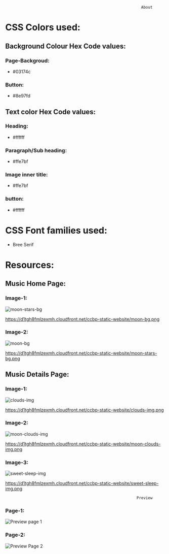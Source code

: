                                                                 About

# CSS Colors used:
## Background Colour Hex Code values:
### Page-Backgroud:
* #03174c
### Button:
* #8e97fd
## Text color Hex Code values:
### Heading: 
* #ffffff
### Paragraph/Sub heading:
* #ffe7bf
### Image inner title:
* #ffe7bf
### button:
* #ffffff
# CSS Font families used:
* Bree Serif

# Resources:
## Music Home Page:
### Image-1:
![moon-stars-bg](https://user-images.githubusercontent.com/99186533/202985119-dbd2b2fc-d735-4d3c-b142-e0e95747d6cc.png)

https://d1tgh8fmlzexmh.cloudfront.net/ccbp-static-website/moon-bg.png


### Image-2:


![moon-bg](https://user-images.githubusercontent.com/99186533/202985695-7adf1295-25ef-41f4-aabc-473f72aebb70.png)


https://d1tgh8fmlzexmh.cloudfront.net/ccbp-static-website/moon-stars-bg.png

## Music Details Page:
### Image-1:

![clouds-img](https://user-images.githubusercontent.com/99186533/202985601-cf15ccd2-af49-4298-a921-8ae57bf06dd6.png)

https://d1tgh8fmlzexmh.cloudfront.net/ccbp-static-website/clouds-img.png


### Image-2:

![moon-clouds-img](https://user-images.githubusercontent.com/99186533/202985941-7b9aed97-8c8a-453b-8128-e7ba20d75b1b.png)



https://d1tgh8fmlzexmh.cloudfront.net/ccbp-static-website/moon-clouds-img.png


### Image-3:

![sweet-sleep-img](https://user-images.githubusercontent.com/99186533/202986019-fcc74291-b2c7-4e9c-be42-c88a6f25975c.png)

https://d1tgh8fmlzexmh.cloudfront.net/ccbp-static-website/sweet-sleep-img.png                                                  
                              
                                                              Preview
### Page-1:


![Preview page 1](https://user-images.githubusercontent.com/99186533/202986191-d490cd0a-8fa1-468c-bbbc-9f9e8d73ae65.png)




### Page-2:

![Preview Page 2](https://user-images.githubusercontent.com/99186533/202986207-34cec09c-762c-4858-bffc-ac83d05ee0c6.png)

